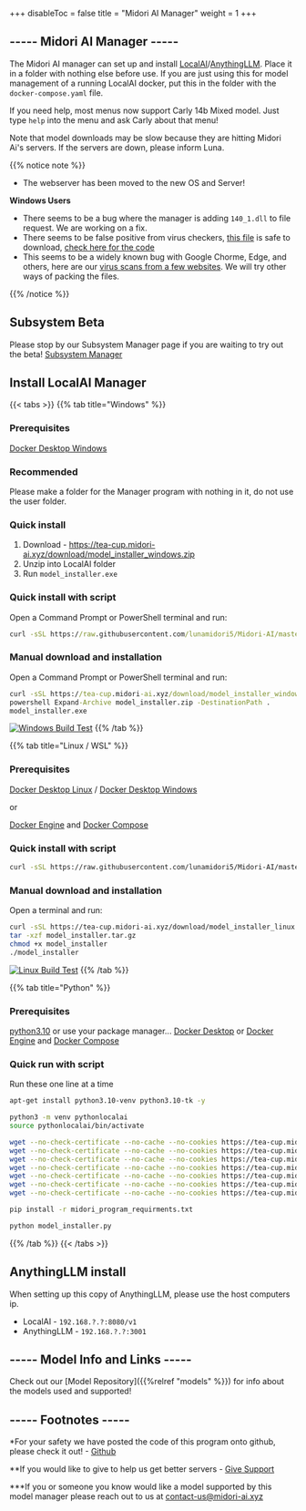 
+++
disableToc = false
title = "Midori AI Manager"
weight = 1
+++

## ----- Midori AI Manager -----
The Midori AI manager can set up and install [LocalAI](https://github.com/mudler/LocalAI)/[AnythingLLM](https://github.com/Mintplex-Labs/anything-llm). Place it in a folder with nothing else before use. If you are just using this for model management of a running LocalAI docker, put this in the folder with the `docker-compose.yaml` file.

If you need help, most menus now support Carly 14b Mixed model. Just type ``help`` into the menu and ask Carly about that menu!

Note that model downloads may be slow because they are hitting Midori Ai's servers. If the servers are down, please inform Luna.

{{% notice note %}}

- The webserver has been moved to the new OS and Server!

**Windows Users**
- There seems to be a bug where the manager is adding ``140_1.dll`` to file request. We are working on a fix.
- There seems to be false positive from virus checkers, [this file](https://tea-cup.midori-ai.xyz/download/model_installer_windows.zip) is safe to download, [check here for the code](https://github.com/lunamidori5/Midori-AI/tree/master/other_files)
- This seems to be a widely known bug with Google Chorme, Edge, and others, here are our [virus scans from a few websites](https://www.virustotal.com/gui/url/6d36b491ed76cc9f1e284b43fe7fcd4158696edb5730b614469bbdf6f1e616f0/details). We will try other ways of packing the files.

{{% /notice %}}

## Subsystem Beta
Please stop by our Subsystem Manager page if you are waiting to try out the beta!
[Subsystem Manager](https://io.midori-ai.xyz/subsystem/manager/)

## Install LocalAI Manager
{{< tabs >}}
{{% tab title="Windows" %}}
### Prerequisites
[Docker Desktop Windows](https://docs.docker.com/desktop/install/windows-install/)

### Recommended
Please make a folder for the Manager program with nothing in it, do not use the user folder.

### Quick install

1. Download - https://tea-cup.midori-ai.xyz/download/model_installer_windows.zip
2. Unzip into LocalAI folder
3. Run `model_installer.exe`

### Quick install with script

Open a Command Prompt or PowerShell terminal and run:

```bat
curl -sSL https://raw.githubusercontent.com/lunamidori5/Midori-AI/master/other_files/model_installer/model_installer.bat -o model_installer.bat && model_installer.bat
```

### Manual download and installation

Open a Command Prompt or PowerShell terminal and run:

```bat
curl -sSL https://tea-cup.midori-ai.xyz/download/model_installer_windows.zip -o model_installer.zip
powershell Expand-Archive model_installer.zip -DestinationPath .
model_installer.exe
```
[![Windows Build Test](https://github.com/lunamidori5/Midori-AI/actions/workflows/Windows_Build_Test.yml/badge.svg?branch=master)](https://github.com/lunamidori5/Midori-AI/actions/workflows/Windows_Build_Test.yml)
{{% /tab %}}

{{% tab title="Linux / WSL" %}}
### Prerequisites
[Docker Desktop Linux](https://docs.docker.com/desktop/install/linux-install/) / [Docker Desktop Windows](https://docs.docker.com/desktop/install/windows-install/)

or 

[Docker Engine](https://docs.docker.com/engine/install/) and [Docker Compose](https://docs.docker.com/compose/install/)

### Quick install with script

```sh
curl -sSL https://raw.githubusercontent.com/lunamidori5/Midori-AI/master/other_files/model_installer/model_installer.sh | sh
```

### Manual download and installation

Open a terminal and run:

```sh
curl -sSL https://tea-cup.midori-ai.xyz/download/model_installer_linux.tar.gz -o model_installer.tar.gz
tar -xzf model_installer.tar.gz
chmod +x model_installer
./model_installer
```
[![Linux Build Test](https://github.com/lunamidori5/Midori-AI/actions/workflows/Linux_Build_Test.yml/badge.svg?branch=master)](https://github.com/lunamidori5/Midori-AI/actions/workflows/Linux_Build_Test.yml)
{{% /tab %}}

{{% tab title="Python" %}}
### Prerequisites
[python3.10](https://www.python.org/downloads/release/python-3100/) or use your package manager...
[Docker Desktop](https://docs.docker.com/desktop/) or [Docker Engine](https://docs.docker.com/engine/install/) and [Docker Compose](https://docs.docker.com/compose/install/)


### Quick run with script
Run these one line at a time

```sh
apt-get install python3.10-venv python3.10-tk -y

python3 -m venv pythonlocalai
source pythonlocalai/bin/activate

wget --no-check-certificate --no-cache --no-cookies https://tea-cup.midori-ai.xyz/download/model_installer.py
wget --no-check-certificate --no-cache --no-cookies https://tea-cup.midori-ai.xyz/download/carly_help.py
wget --no-check-certificate --no-cache --no-cookies https://tea-cup.midori-ai.xyz/download/setup_docker.py
wget --no-check-certificate --no-cache --no-cookies https://tea-cup.midori-ai.xyz/download/setup_models.py
wget --no-check-certificate --no-cache --no-cookies https://tea-cup.midori-ai.xyz/download/edit_models.py
wget --no-check-certificate --no-cache --no-cookies https://tea-cup.midori-ai.xyz/download/support.py
wget --no-check-certificate --no-cache --no-cookies https://tea-cup.midori-ai.xyz/download/midori_program_requirments.txt

pip install -r midori_program_requirments.txt

python model_installer.py
```
{{% /tab %}}
{{< /tabs >}}

## AnythingLLM install

When setting up this copy of AnythingLLM, please use the host computers ip. 
- LocalAI - ``192.168.?.?:8080/v1``
- AnythingLLM - ``192.168.?.?:3001``


## ----- Model Info and Links -----

Check out our [Model Repository]({{%relref "models" %}}) for info about the models used and supported!

## ----- Footnotes -----

*For your safety we have posted the code of this program onto github, please check it out! - [Github](https://github.com/lunamidori5/Midori-AI/tree/master/other_files)

**If you would like to give to help us get better servers - [Give Support](https://paypal.me/midoricookieclub?country.x=US&locale.x=en_US)

***If you or someone you know would like a model supported by this model manager please reach out to us at [contact-us@midori-ai.xyz](mailto:contact-us@midori-ai.xyz)